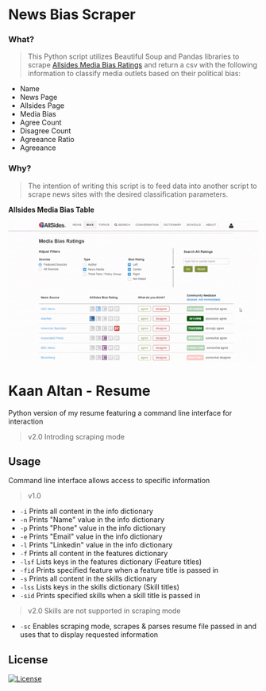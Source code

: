 # News Bias Scraper

### What?

> This Python script utilizes Beautiful Soup and Pandas libraries to scrape [Allsides Media Bias Ratings] and return a csv with the following information to classify media outlets based on their political bias:

- Name
- News Page
- Allsides Page
- Media Bias
- Agree Count
- Disagree Count
- Agreeance Ratio
- Agreeance

### Why?

> The intention of writing this script is to feed data into another script to scrape news sites with the desired classification parameters.

**Allsides Media Bias Table**

![alt text][allsides-table-gif]

[allsides-table-gif]: ./README/Images/allsides_gif.gif
[Allsides Media Bias Ratings]: https://www.allsides.com/media-bias/media-bias-ratings

# Kaan Altan - Resume
Python version of my resume featuring a command line interface for interaction
> v2.0
Introding scraping mode

## Usage

Command line interface allows access to specific information
> v1.0
- `-i`      Prints all content in the info dictionary
- `-n`      Prints "Name" value in the info dictionary
- `-p`      Prints "Phone" value in the info dictionary
- `-e`      Prints "Email" value in the info dictionary
- `-l`      Prints "Linkedin" value in the info dictionary
- `-f`      Prints all content in the features dictionary
- `-lsf`    Lists keys in the features dictionary (Feature titles)
- `-fid`    Prints specified feature when a feature title is passed in
- `-s`      Prints all content in the skills dictionary
- `-lss`    Lists keys in the skills dictionary (Skill titles)
- `-sid`    Prints specified skills when a skill title is passed in
> v2.0
Skills are not supported in scraping mode
- `-sc`     Enables scraping mode, scrapes & parses resume file passed in and uses that to display requested information

## License

[![License](http://img.shields.io/:license-mit-blue.svg?style=flat-square)](http://badges.mit-license.org)